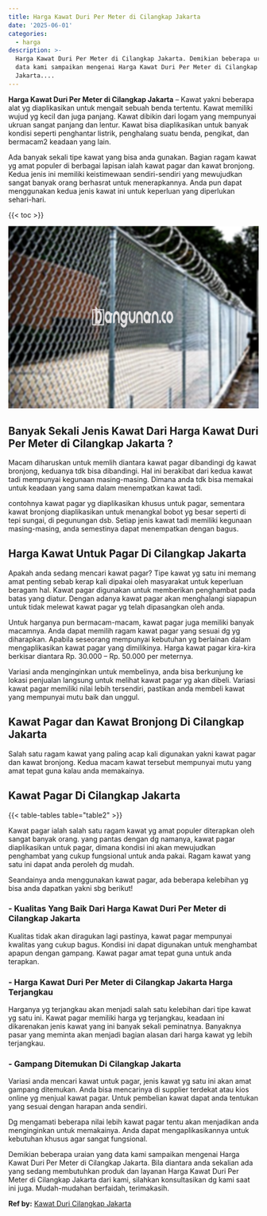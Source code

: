 ```yaml
---
title: Harga Kawat Duri Per Meter di Cilangkap Jakarta
date: '2025-06-01'
categories:
  - harga
description: >-
  Harga Kawat Duri Per Meter di Cilangkap Jakarta. Demikian beberapa uraian yang
  data kami sampaikan mengenai Harga Kawat Duri Per Meter di Cilangkap
  Jakarta....
---
```


**Harga Kawat Duri Per Meter di Cilangkap Jakarta** – Kawat yakni beberapa alat yg diaplikasikan untuk mengait sebuah benda tertentu. Kawat memiliki wujud yg kecil dan juga panjang. Kawat dibikin dari logam yang mempunyai ukruan sangat panjang dan lentur. Kawat bisa diaplikasikan untuk banyak kondisi seperti penghantar listrik, penghalang suatu benda, pengikat, dan bermacam2 keadaan yang lain.

Ada banyak sekali tipe kawat yang bisa anda gunakan. Bagian ragam kawat yg amat populer di berbagai lapisan ialah kawat pagar dan kawat bronjong. Kedua jenis ini memiliki keistimewaan sendiri-sendiri yang mewujudkan sangat banyak orang berhasrat untuk menerapkannya. Anda pun dapat menggunakan kedua jenis kawat ini untuk keperluan yang diperlukan sehari-hari.

{{< toc >}}

![Harga Kawat Duri Per Meter di Cilangkap Jakarta](/images/jual-kawat-murah03.png)

## Banyak Sekali Jenis Kawat Dari Harga Kawat Duri Per Meter di Cilangkap Jakarta ?

Macam diharuskan untuk memlih diantara kawat pagar dibandingi dg kawat bronjong, keduanya tdk bisa dibandingi. Hal ini berakibat dari kedua kawat tadi mempunyai kegunaan masing-masing. Dimana anda tdk bisa memakai untuk keadaan yang sama dalam menempatkan kawat tadi.

contohnya kawat pagar yg diaplikasikan khusus untuk pagar, sementara kawat bronjong diaplikasikan untuk menangkal bobot yg besar seperti di tepi sungai, di pegunungan dsb. Setiap jenis kawat tadi memiliki kegunaan masing-masing, anda semestinya dapat menempatkan dengan bagus.

## Harga Kawat Untuk Pagar Di Cilangkap Jakarta

Apakah anda sedang mencari kawat pagar? Tipe kawat yg satu ini memang amat penting sebab kerap kali dipakai oleh masyarakat untuk keperluan beragam hal. Kawat pagar digunakan untuk memberikan penghambat pada batas yang diatur. Dengan adanya kawat pagar akan menghalangi siapapun untuk tidak melewat kawat pagar yg telah dipasangkan oleh anda.

Untuk harganya pun bermacam-macam, kawat pagar juga memiliki banyak macamnya. Anda dapat memilih ragam kawat pagar yang sesuai dg yg diharapkan. Apabila seseorang mempunyai kebutuhan yg berlainan dalam mengaplikasikan kawat pagar yang dimilikinya. Harga kawat pagar kira-kira berkisar diantara Rp. 30.000 – Rp. 50.000 per meternya.

Variasi anda menginginkan untuk membelinya, anda bisa berkunjung ke lokasi penjualan langsung untuk melihat kawat pagar yg akan dibeli. Variasi kawat pagar memiliki nilai lebih tersendiri, pastikan anda membeli kawat yang mempunyai mutu baik dan unggul.

## Kawat Pagar dan Kawat Bronjong Di Cilangkap Jakarta

Salah satu ragam kawat yang paling acap kali digunakan yakni kawat pagar dan kawat bronjong. Kedua macam kawat tersebut mempunyai mutu yang amat tepat guna kalau anda memakainya.

## Kawat Pagar Di Cilangkap Jakarta

{{< table-tables table="table2" >}}

Kawat pagar ialah salah satu ragam kawat yg amat populer diterapkan oleh sangat banyak orang. yang pantas dengan dg namanya, kawat pagar diaplikasikan untuk pagar, dimana kondisi ini akan mewujudkan penghambat yang cukup fungsional untuk anda pakai. Ragam kawat yang satu ini dapat anda peroleh dg mudah.

Seandainya anda menggunakan kawat pagar, ada beberapa kelebihan yg bisa anda dapatkan yakni sbg berikut!

### \- Kualitas Yang Baik Dari Harga Kawat Duri Per Meter di Cilangkap Jakarta

Kualitas tidak akan diragukan lagi pastinya, kawat pagar mempunyai kwalitas yang cukup bagus. Kondisi ini dapat digunakan untuk menghambat apapun dengan gampang. Kawat pagar amat tepat guna untuk anda terapkan.

### \- Harga Kawat Duri Per Meter di Cilangkap Jakarta Harga Terjangkau

Harganya yg terjangkau akan menjadi salah satu kelebihan dari tipe kawat yg satu ini. Kawat pagar memiliki harga yg terjangkau, keadaan ini dikarenakan jenis kawat yang ini banyak sekali peminatnya. Banyaknya pasar yang meminta akan menjadi bagian alasan dari harga kawat yg lebih terjangkau.

### \- Gampang Ditemukan Di Cilangkap Jakarta

Variasi anda mencari kawat untuk pagar, jenis kawat yg satu ini akan amat gampang ditemukan. Anda bisa mencarinya di supplier terdekat atau kios online yg menjual kawat pagar. Untuk pembelian kawat dapat anda tentukan yang sesuai dengan harapan anda sendiri.

Dg mengamati beberapa nilai lebih kawat pagar tentu akan menjadikan anda menginginkan untuk memakainya. Anda dapat mengaplikasikannya untuk kebutuhan khusus agar sangat fungsional.

Demikian beberapa uraian yang data kami sampaikan mengenai Harga Kawat Duri Per Meter di Cilangkap Jakarta. Bila diantara anda sekalian ada yang sedang membutuhkan produk dan layanan Harga Kawat Duri Per Meter di Cilangkap Jakarta dari kami, silahkan konsultasikan dg kami saat ini juga. Mudah-mudahan berfaidah, terimakasih.

**Ref by:** [Kawat Duri Cilangkap Jakarta](https://id.wikipedia.org/wiki/Kawat)
